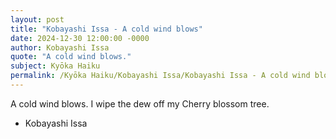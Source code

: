 ```yaml
---
layout: post
title: "Kobayashi Issa - A cold wind blows"
date: 2024-12-30 12:00:00 -0000
author: Kobayashi Issa
quote: "A cold wind blows."
subject: Kyōka Haiku
permalink: /Kyōka Haiku/Kobayashi Issa/Kobayashi Issa - A cold wind blows
---
```


A cold wind blows.
I wipe the dew off my
Cherry blossom tree.

- Kobayashi Issa
